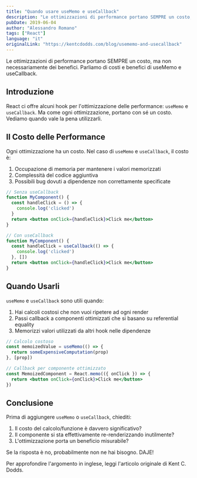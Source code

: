 ```yaml
---
title: "Quando usare useMemo e useCallback"
description: "Le ottimizzazioni di performance portano SEMPRE un costo, ma non necessariamente dei benefici. Parliamo di costi e benefici di useMemo e useCallback."
pubDate: 2019-06-04
author: "Alessandro Romano"
tags: ["React"]
language: "it"
originalLink: "https://kentcdodds.com/blog/usememo-and-usecallback"
---
```


Le ottimizzazioni di performance portano SEMPRE un costo, ma non necessariamente dei benefici. Parliamo di costi e benefici di useMemo e useCallback.

## Introduzione

React ci offre alcuni hook per l'ottimizzazione delle performance: `useMemo` e `useCallback`. Ma come ogni ottimizzazione, portano con sé un costo. Vediamo quando vale la pena utilizzarli.

## Il Costo delle Performance

Ogni ottimizzazione ha un costo. Nel caso di `useMemo` e `useCallback`, il costo è:

1. Occupazione di memoria per mantenere i valori memorizzati
2. Complessità del codice aggiuntiva
3. Possibili bug dovuti a dipendenze non correttamente specificate

```jsx
// Senza useCallback
function MyComponent() {
  const handleClick = () => {
    console.log('clicked')
  }
  return <button onClick={handleClick}>Click me</button>
}

// Con useCallback
function MyComponent() {
  const handleClick = useCallback(() => {
    console.log('clicked')
  }, [])
  return <button onClick={handleClick}>Click me</button>
}
```

## Quando Usarli

`useMemo` e `useCallback` sono utili quando:

1. Hai calcoli costosi che non vuoi ripetere ad ogni render
2. Passi callback a componenti ottimizzati che si basano su referential equality
3. Memorizzi valori utilizzati da altri hook nelle dipendenze

```jsx
// Calcolo costoso
const memoizedValue = useMemo(() => {
  return someExpensiveComputation(prop)
}, [prop])

// Callback per componente ottimizzato
const MemoizedComponent = React.memo(({ onClick }) => {
  return <button onClick={onClick}>Click me</button>
})
```

## Conclusione

Prima di aggiungere `useMemo` o `useCallback`, chiediti:

1. Il costo del calcolo/funzione è davvero significativo?
2. Il componente si sta effettivamente re-renderizzando inutilmente?
3. L'ottimizzazione porta un beneficio misurabile?

Se la risposta è no, probabilmente non ne hai bisogno. DAJE!

Per approfondire l'argomento in inglese, leggi l'articolo originale di Kent C. Dodds.

</ExternalLanguageRedirect> 